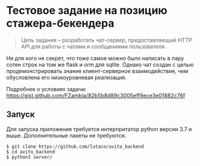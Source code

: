# Тестовое задание на позицию стажера-бекендера

> Цель задания – разработать чат-сервер, предоставляющий HTTP API для работы с чатами и сообщениями пользователя.

Ни для кого не секрет, что тоже самое можно было написать в пару сотен строк на том же flask и orm для sqlite. Однако чат создан с целью продемонстрировать знания клиент-серверное взаимодействия, чем обусловлена его низкоуровневая реализация.

Подробнее о условиях задачи:
https://gist.github.com/FZambia/82b5b8d89c3005eff9ece3e01882c76f


## Запуск

Для запуска приложения требуется интерпритатор python версии 3.7 и выше. Дополнительные пакеты не требуются.
```
$ git clone https://github.com/lutaco/avito_backend
$ cd avito_backend
$ python3 server/
```